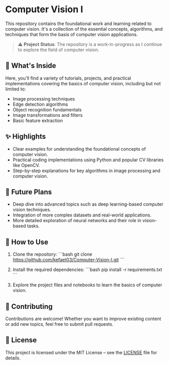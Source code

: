 
# Computer Vision I

This repository contains the foundational work and learning related to computer vision. It's a collection of the essential concepts, algorithms, and techniques that form the basis of computer vision applications.

> ⚠️ **Project Status**: The repository is a work-in-progress as I continue to explore the field of computer vision.

## 📘 What's Inside

Here, you'll find a variety of tutorials, projects, and practical implementations covering the basics of computer vision, including but not limited to:

- Image processing techniques
- Edge detection algorithms
- Object recognition fundamentals
- Image transformations and filters
- Basic feature extraction

## ✨ Highlights

- Clear examples for understanding the foundational concepts of computer vision.
- Practical coding implementations using Python and popular CV libraries like OpenCV.
- Step-by-step explanations for key algorithms in image processing and computer vision.

## 🚀 Future Plans

- Deep dive into advanced topics such as deep learning-based computer vision techniques.
- Integration of more complex datasets and real-world applications.
- More detailed exploration of neural networks and their role in vision-based tasks.

## 🔧 How to Use

1. Clone the repository:
    \`\`\`bash
    git clone https://github.com/kefaet03/Computer-Vision-I.git
    \`\`\`

2. Install the required dependencies:
    \`\`\`bash
    pip install -r requirements.txt
    \`\`\`

3. Explore the project files and notebooks to learn the basics of computer vision.

## 🤝 Contributing

Contributions are welcome! Whether you want to improve existing content or add new topics, feel free to submit pull requests.

## 📜 License

This project is licensed under the MIT License – see the [LICENSE](LICENSE) file for details.

